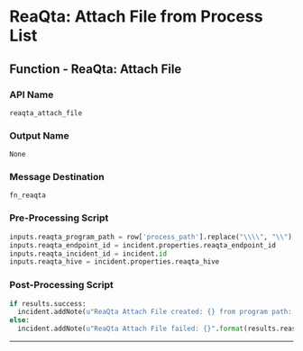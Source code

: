 <!--
    DO NOT MANUALLY EDIT THIS FILE
    THIS FILE IS AUTOMATICALLY GENERATED WITH resilient-sdk codegen
-->

# ReaQta: Attach File from Process List

## Function - ReaQta: Attach File

### API Name
`reaqta_attach_file`

### Output Name
`None`

### Message Destination
`fn_reaqta`

### Pre-Processing Script
```python
inputs.reaqta_program_path = row['process_path'].replace("\\\\", "\\")
inputs.reaqta_endpoint_id = incident.properties.reaqta_endpoint_id
inputs.reaqta_incident_id = incident.id
inputs.reaqta_hive = incident.properties.reaqta_hive
```

### Post-Processing Script
```python
if results.success:
  incident.addNote(u"ReaQta Attach File created: {} from program path: {}".format(results.content['name'], results.inputs['reaqta_program_path']))
else:
  incident.addNote(u"ReaQta Attach File failed: {}".format(results.reason))
```

---

